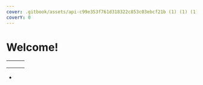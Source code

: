 ```yaml
---
cover: .gitbook/assets/api-c99e353f761d318322c853c03ebcf21b (1) (1) (1).gif
coverY: 0
---
```


# Welcome!

|   |   |   |
| - | - | - |
|   |   |   |
|   |   |   |
|   |   |   |

*
